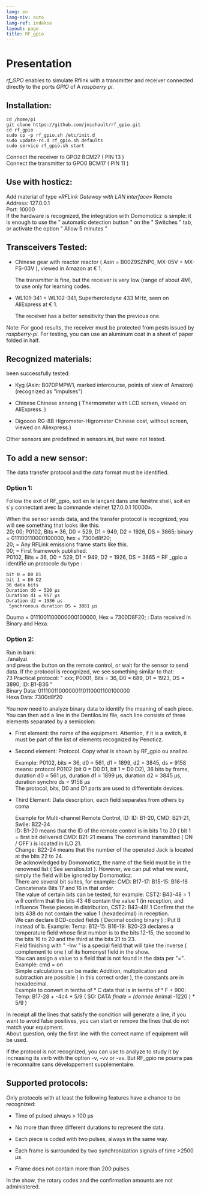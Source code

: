 ```yaml
---
lang: en
lang-niv: auto
lang-ref: indekso
layout: page
title: RF_gpio
---
```


# Presentation
 _rf_GPO_ enables to simulate Rflink with a transmitter and receiver connected directly to the ports _GPIO_ of A _raspberry pi_.


## Installation:

```
cd /home/pi
git clone https://github.com/jmichault/rf_gpio.git
cd rf_gpio  
sudo cp -p rf_gpio.sh /etc/init.d  
sudo update-rc.d rf_gpio.sh defaults  
sudo service rf_gpio.sh start  
```

Connect the receiver to GPO2 BCM27  ( PIN 13 )   
Connect the transmitter to GPO0 BCM17  ( PIN 11 )   

## Use with hosticz:
Add material of type  _«RFLink Gateway with LAN interface»_ 
 	 Remote Address: 127.0.0.1   
	 Port: 10000    
 If the hardware is recognized, the integration with Domomoticz is simple: it is enough to use the  " automatic detection button " on the " Switches " tab, or activate the option  " Allow 5 minutes "    

## Transceivers Tested:
* Chinese gear with reactor reactor  ( Asin = B00Z9SZNP0, MX-05V + MX-FS-03V ), viewed in Amazon at € 1.   


	The transmitter is fine, but the receiver is very low (range of about 4M), to use only for learning codes.  
* WL101-341 + WL102-341, Superherotedyne 433 MHz, seen on AliExpress at € 1.  


	 The receiver has a better sensitivity than the previous one.    
	
Note: For good results, the receiver must be protected from pests issued by  _raspberry-pi_. For testing, you can use an aluminum coat in a sheet of paper folded in half. 

## Recognized materials:
been successfully tested:   
* Kyg (Asin: B07DPMPW1, marked intercourse, points of view of Amazon)(recognized as "impulses")  


* Chinese Chinese anneng  (  Thermometer with LCD screen, viewed on AliExpress. )   


* Digoooo RG-8B Higrometer-Higrometer Chinese cost, without screen, viewed on Aliexpress.)  



Other sensors are predefined in sensors.ini, but were not tested.  

## To add a new sensor:
The data transfer protocol and the data format must be identified.  
### Option 1:
Follow the exit of RF_gpio, soit en le lançant dans une fenêtre shell, soit en s'y connectant avec la commande «telnet 127.0.0.1 10000».  
  
  
When the sensor sends data, and the transfer protocol is recognized, you will see something that looks like this:   
20; 00; P0102, Bits = 36, D0 = 529, D1 = 949, D2 = 1926, DS = 3865; binary = 011100110000100000, hex = 7300d8f20;  
  20; = Any RFLink emissions frame starts like this.  
    00; = First framework published.    
 P0102, Bits = 36, D0 = 529, D1 = 949, D2 = 1926, DS = 3865 = RF  _gpio a identifié un protocole du type :  
  
  
	bit 0 = D0 D1  
	bit 1 = D0 D2  
	36 data bits  
	Duration d0 = 520 μs  
	Duration d1 = 957 μs  
	Duration d2 = 1936 μs  
	 Synchronous duration DS = 3881 μs    
 Duuma = 0111001100000000100000, Hex = 7300D8F20; : Data received in Binary and Hexa.   

### Option 2:
Run in bark:   
./analyzi  
and press the button on the remote control, or wait for the sensor to send data. If the protocol is recognized, we see something similar to that:   
   73 Practical protocol:   " xxx; P0001, Bits = 36, D0 = 689, D1 = 1923, DS = 3890; ID: B1-B36  "    
 Binary Data: 01110011000000110110001100100000    
 Hexa Data: 7300d8f20    


You now need to analyze binary data to identify the meaning of each piece.  
You can then add a line in the Dentilos.ini file, each line consists of three elements separated by a semicolon:   
* First element: the name of the equipment. Attention, if it is a switch, it must be part of the list of elements recognized by Penoticz.  


* Second element: Protocol. Copy what is shown by RF_gpio ou analizo.  
    

    

	Example: P0102, bits = 36, d0 = 561, d1 = 1899, d2 = 3845, ds = 9158  
		means: protocol P0102 (bit 0 = D0 D1, bit 1 = D0 D2), 36 bits by frame, duration d0 = 561 μs, duration d1 = 1899 μs, duration d2 = 3845 μs, duration synchro ds = 9158 μs  
	 	 The protocol, bits, D0 and D1 parts are used to differentiate devices.   
* Third Element: Data description, each field separates from others by coma  


	Example for Multi-channel Remote Control, ID: ID: B1-20, CMD: B21-21, Swile: B22-24  
	 	 ID: B1-20 means that the ID of the remote control is in bits 1 to 20  ( bit 1 = first bit delivered 
 	  	 CMD: B21-21 means The command transmitted   (  ON / OFF  )   is located in ILO 21.    
 	  	 Change: B22-24 means that the number of the operated Jack is located at the bits 22 to 24.    
 	 Be acknowledged by Domomoticz, the name of the field must be in the renowned list  ( See sensilos.txt ). However, we can put what we want, simply the field will be ignored by Domomoticz.   
	There are several bit suites, for example: CMD: B17-17: B15-15: B16-16 Concatenate Bits 17 and 16 in that order.  
	The value of certain bits can be tested, for example: CST2: B43-48 = 1 will confirm that the bits 43 48 contain the value 1 (in reception, and influence These pieces in distribution, CST2: B43-48! 1 Confirm that the bits 438 do not contain the value 1 (hexadecimal) in reception.  
	 We can declare BCD-coded fields   (  Decimal coding binary  ) : Put B instead of b. Example: Temp: B12-15: B16-19: B20-23 declares a temperature field whose first number is to the bits 12-15, the second to the bits 16 to 20 and the third at the bits 21 to 23.    
 	 Field finishing with  " -Inv " is a special field that will take the inverse  ( complement to one )  of its homonyst field in the show.   
	You can assign a value to a field that is not found in the data per "=". Example: cmd = on  
	 Simple calculations can be made: Addition, multiplication and subtraction are possible   (  in this correct order  ), the constants are in hexadecimal.    
 	 	 Example to convert in tenths of ° C data that is in tenths of ° F + 900:   
	  	 Temp: B17-28 + -4c4  *  5/9    (   SO: DATA  _finale = (donnée_  Animal -1220  )   *   5/9   )    

In receipt all the lines that satisfy the condition will generate a line, if you want to avoid false positives, you can start or remove the lines that do not match your equipment.  
About question, only the first line with the correct name of equipment will be used.  
	
		
If the protocol is not recognized, you can use to analyze to study it by increasing its verb with the option -v, -vv or -vv. But RF_gpio ne pourra pas le reconnaitre sans développement supplémentaire.  
  
  


## Supported protocols:

Only protocols with at least the following features have a chance to be recognized:   
* Time of pulsed always > 100 μs  


* No more than three different durations to represent the data.  


* Each piece is coded with two pulses, always in the same way.  


* Each frame is surrounded by two synchronization signals of time >2500 μs.  


* Frame does not contain more than 200 pulses.  



In the show, the rotary codes and the confirmation amounts are not administered.  
